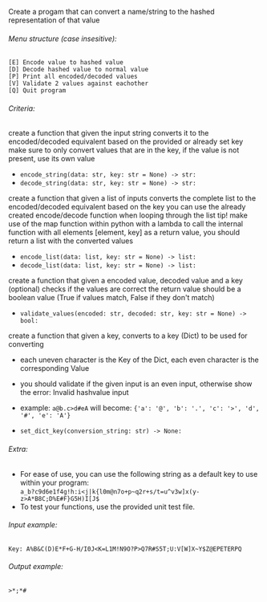 Create a progam that can convert a name/string to the hashed representation of that value

###### Menu structure (case insesitive):

```
[E] Encode value to hashed value
[D] Decode hashed value to normal value
[P] Print all encoded/decoded values
[V] Validate 2 values against eachother
[Q] Quit program
```

###### Criteria:

create a function that given the input string converts it to the encoded/decoded equivalent based on the provided or already set key make sure to only convert values that are in the key, if the value is not present, use its own value

- `encode_string(data: str, key: str = None) -> str:`
- `decode_string(data: str, key: str = None) -> str:`

create a function that given a list of inputs converts the complete list to the encoded/decoded equivalent based on the key you can use the already created encode/decode function when looping through the list tip! make use of the map function within python with a lambda to call the internal function with all elements \[element, key\] as a return value, you should return a list with the converted values

- `encode_list(data: list, key: str = None) -> list:`
- `decode_list(data: list, key: str = None) -> list:`

create a function that given a encoded value, decoded value and a key (optional) checks if the values are correct the return value should be a boolean value (True if values match, False if they don't match)

- `validate_values(encoded: str, decoded: str, key: str = None) -> bool:`

create a function that given a key, converts to a key (Dict) to be used for converting

- each uneven character is the Key of the Dict, each even character is the corresponding Value
- you should validate if the given input is an even input, otherwise show the error: Invalid hashvalue input
- example: `a@b.c>d#eA` will become: `{'a': '@', 'b': '.', 'c': '>', 'd', '#', 'e': 'A'}`

- `set_dict_key(conversion_string: str) -> None:`

###### Extra:

- For ease of use, you can use the following string as a default key to use within your program:  
    `a_b?c9d6e1f4g!h:i<j|k{l0m@n7o+p~q2r+s/t=u^v3w]x(y-z>A*B8C;D%E#F}G5H)I[J$`
- To test your functions, use the provided unit test file.

###### Input example:

```
Key: A%B&C(D)E*F+G-H/I0J<K=L1M!N9O?P>Q7R#S5T;U:V[W]X~Y$Z@EPETERPQ
```

###### Output example:

`>*;*#`